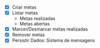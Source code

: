 - [x] Criar metas
- [x] Listar metas
    - Metas realizadas
    - Metas abertas
- [x] Marcer/Desmarcar metas realizadas
- [x] Remover metas
- [x] Persistir Dados: Sistema de mensagens
